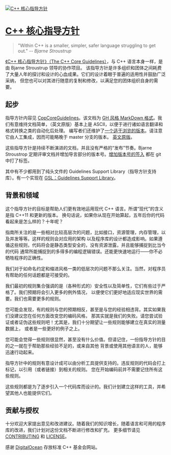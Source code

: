 [![C++ 核心指导方针](cpp_core_guidelines_logo_text.png)](https://isocpp.github.io/CppCoreGuidelines)

# [C++ 核心指导方针](http://benfre.github.io/CppCoreGuidelines-zh-CN/CppCoreGuidelines-zh-CN)

>"Within C++ is a smaller, simpler, safer language struggling to get out."
>-- <cite>Bjarne Stroustrup</cite>

[《C++ 核心指导方针》（The C++ Core Guidelines）](CppCoreGuidelines-zh-CN.md)，与 C++ 语言本身一样，是由 Bjarne Stroustrup 领导的协作项目。
该指导方针是许多组织和团体之间耗费了大量人年的探讨和设计的心血成果。它们的设计着眼于普遍的适用性并鼓励广泛采纳，
但您也可以对其进行随意的复制和修改，以满足您的团体组织自身的需要。

## 起步

指导方针内容见 [CppCoreGuidelines](CppCoreGuidelines-zh-CN.md)。该文档为 [GH 风格 MarkDown 格式](https://github.github.com/gfm/)。我们有意维持文档简单，（英文原版）基本上是 ASCII，以便于进行诸如语言翻译和格式转换之类的自动化后处理。
编写者们还维护了[一个适于浏览的版本](http://benfre.github.io/CppCoreGuidelines-zh-CN/CppCoreGuidelines-zh-CN)。请注意它由人工集成，因而可能略晚于 master 分支的版本。
[英文原版](http://isocpp.github.io/CppCoreGuidelines/CppCoreGuidelines)。

这些指导方针是持续不断演进的文档，并且没有严格的“发布”节奏。Bjarne Stroustrop 定期评审文档并增加导言部分的版本号。[增加版本号的签入](https://github.com/isocpp/CppCoreGuidelines/releases) 都在 git 中打了标签。

其中有不少都用到了纯头文件的 Guidelines Support Library（指导方针支持库）。有一个实现在 [GSL：Guidelines Support Library](https://github.com/Microsoft/GSL)。

## 背景和领域

这个指导方针的目标是帮助人们更有效地运用现代 C++ 语言。所谓“现代”的含义是指 C++11 和更新的版本。
换句话说，如果你从现在开始算起，五年后你的代码看起来是怎么样的？十年呢？

指南所关注的是一些相对比较高层次的问题，比如接口，资源管理，内存管理，以及并发等等。这样的规则会对应用的架构
以及程序库的设计都造成影响。如果遵循这些规则，代码将会是静态类型安全的，没有资源泄露，并且能够捕捉到比当今的代码
通常所能捕捉到的多得多的编程逻辑错误。还能更快速地运行——你不必牺牲程序的正确性。

我们对于如命名约定和缩进风格一类的低层次的问题不那么关注。当然，对程序员有帮助的任何话题都是可接受的。

我们最初的规则集合强调的是（各种形式的）安全性以及简单性，它们有些过于严格了。我们预期将会引入更多的例外情况，
以便使它们更好地适应现实世界的需要。我们也需要更多的规则。

您可能会发现，有的规则与您的预期相反，甚至是与您的经验相违背。其实如果我们没建议您在任何方面改变您的编码风格，
那其实就是我们的失败。请您尝试验证或者证伪这些规则吧！尤其是，我们十分期望让一些规则能够建立在真实的测量数据上，
或者是一些更好的例子之上。

您可能会觉得一些规则很显然，甚至没有什么价值。但请记住，一份指导方针的目的之一就在于帮助那些经验不足的，或来自其他
背景或使用其他语言的人，能够迅速行动起来。

指导方针中的规则有意设计成可以由分析工具提供支持的。违反规则的代码会打上标记，以引用（或者链接）到相关的规则。
您在开始编码前并不需要记住所有这些规则。

这些规则都是为了逐步引入一个代码库而设计的。我们计划建立这样的工具，并希望其他人也能提供它们。

## 贡献与授权

十分欢迎大家提出意见和改进建议。随着我们的知识增长，随着语言和可用的程序库的改进，我们计划对这份文档不断进行修改和扩充。
更多细节请见 [CONTRIBUTING](./CONTRIBUTING.md) 和 [LICENSE](./LICENSE)。

感谢 [DigitalOcean](https://www.digitalocean.com/?refcode=32f291566cf7&utm_campaign=Referral_Invite&utm_medium=Referral_Program&utm_source=CopyPaste) 存放标准 C++ 基金会网站。
